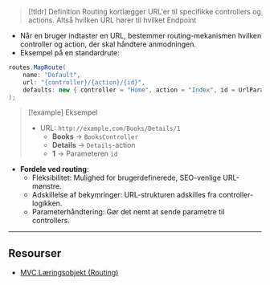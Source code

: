 > [!tldr] Definition
> Routing kortlægger URL'er til specifikke controllers og actions. Altså hvilken URL hører til hvilket Endpoint

- Når en bruger indtaster en URL, bestemmer routing-mekanismen hvilken controller og action, der skal håndtere anmodningen.
- Eksempel på en standardrute:
```csharp
routes.MapRoute(
    name: "Default",
    url: "{controller}/{action}/{id}",
    defaults: new { controller = "Home", action = "Index", id = UrlParameter.Optional }
);
```

>[!example] Eksempel
>- URL: `http://example.com/Books/Details/1`
>	- **Books** → `BooksController`
>	- **Details** → `Details`-action
>	- **1** → Parameteren `id`

- **Fordele ved routing**:
    - Fleksibilitet: Mulighed for brugerdefinerede, SEO-venlige URL-mønstre.
    - Adskillelse af bekymringer: URL-strukturen adskilles fra controller-logikken.
    - Parameterhåndtering: Gør det nemt at sende parametre til controllers.

---

## Resourser
- [MVC Læringsobjekt (Routing)](https://scorm.itslearning.com/data/3289/C20150/ims_import_31/scormcontent/index.html#/lessons/XWb04QK9uDQN4TH0Aft8LTNLvo-s9y9B)